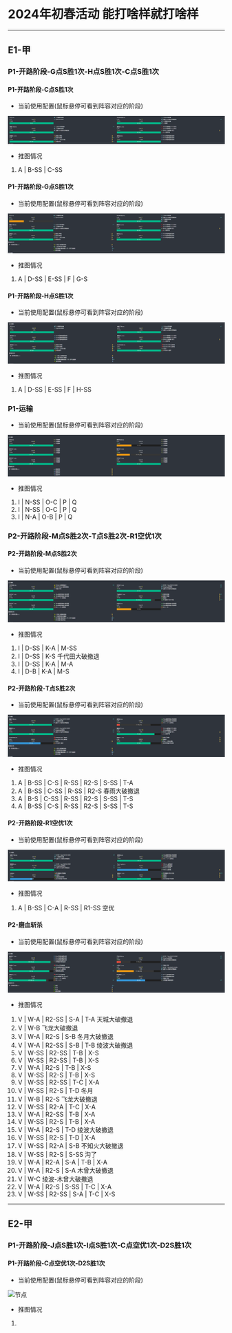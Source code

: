 # 2024年初春活动 能打啥样就打啥样
---

## E1-甲

### P1-开路阶段-G点S胜1次-H点S胜1次-C点S胜1次

####  P1-开路阶段-C点S胜1次

- 当前使用配置(鼠标悬停可看到阵容对应的阶段)

![节点](./记录相关图片/E1-P1-开路阶段-C点S胜1次.png "E1-P1-开路阶段-C点S胜1次")

- 推图情况

1. A | B-SS | C-SS

####  P1-开路阶段-G点S胜1次

- 当前使用配置(鼠标悬停可看到阵容对应的阶段)

![节点](./记录相关图片/E1-P1-开路阶段-G点S胜1次.png "E1-P1-开路阶段-G点S胜1次")

- 推图情况

1. A | D-SS | E-SS | F | G-S

####  P1-开路阶段-H点S胜1次

- 当前使用配置(鼠标悬停可看到阵容对应的阶段)

![节点](./记录相关图片/E1-P1-开路阶段-H点S胜1次.png "E1-P1-开路阶段-H点S胜1次")

- 推图情况

1. A | D-SS | E-SS | F | H-SS

### P1-运输

- 当前使用配置(鼠标悬停可看到阵容对应的阶段)

![节点](./记录相关图片/E1-P1-运输.png "E1-P1-运输")

- 推图情况

1. I | N-SS | O-C | P | Q
2. I | N-SS | O-C | P | Q
3. I | N-A  | O-B | P | Q

### P2-开路阶段-M点S胜2次-T点S胜2次-R1空优1次

#### P2-开路阶段-M点S胜2次

- 当前使用配置(鼠标悬停可看到阵容对应的阶段)

![节点](./记录相关图片/E1-P2-开路阶段-M点S胜2次.png "E1-P2-开路阶段-M点S胜2次")

- 推图情况

1. I | D-SS | K-A | M-SS
2. I | D-SS | K-S 千代田大破撤退
3. I | D-SS | K-A | M-A
4. I | D-B  | K-A | M-S

#### P2-开路阶段-T点S胜2次

- 当前使用配置(鼠标悬停可看到阵容对应的阶段)

![节点](./记录相关图片/E1-P2-开路阶段-T点S胜2次.png "E1-P2-开路阶段-T点S胜2次")

- 推图情况

1. A | B-SS | C-S  | R-SS | R2-S | S-SS | T-A
2. A | B-SS | C-SS | R-SS | R2-S 春雨大破撤退
3. A | B-S  | C-SS | R-SS | R2-S | S-SS | T-S
4. A | B-SS | C-S  | R-SS | R2-S | S-SS | T-S

#### P2-开路阶段-R1空优1次

- 当前使用配置(鼠标悬停可看到阵容对应的阶段)

![节点](./记录相关图片/E1-P2-开路阶段-R1空优1次.png "E1-P2-开路阶段-R1空优1次")

- 推图情况

1. A | B-SS | C-A | R-SS | R1-SS 空优

#### P2-磨血斩杀

- 当前使用配置(鼠标悬停可看到阵容对应的阶段)

![节点](./记录相关图片/E1-P2-磨血斩杀.png "E1-P2-磨血斩杀")

- 推图情况

1. V | W-A  | R2-SS | S-A | T-A  天城大破撤退
2. V | W-B 飞龙大破撤退
3. V | W-A  | R2-S  | S-B 冬月大破撤退
4. V | W-A  | R2-SS | S-B | T-B 绫波大破撤退
5. V | W-SS | R2-SS | T-B | X-S
6. V | W-SS | R2-SS | T-B | X-S
7. V | W-A  | R2-S  | T-B | X-S
8. V | W-SS | R2-S  | T-B | X-S
9. V | W-SS | R2-SS | T-C | X-A
10. V | W-SS | R2-S | T-D 冬月
11. V | W-B  | R2-S 飞龙大破撤退
12. V | W-SS | R2-A | T-C | X-A
13. V | W-A  | R2-SS | T-B | X-A
14. V | W-SS | R2-S  | T-B | X-A
16. V | W-A  | R2-S  | T-D 绫波大破撤退
17. V | W-SS | R2-S  | T-D | X-A
18. V | W-SS | R2-A  | S-B 不知火大破撤退
19. V | W-SS | R2-S  | S-SS 沟了
20. V | W-A  | R2-A  | S-A | T-B | X-A
21. V | W-A  | R2-S  | S-A 木曾大破撤退
22. V | W-C 绫波-木曾大破撤退
23. V | W-A  | R2-S  | S-SS | T-C | X-A
24. V | W-SS | R2-SS | S-A  | T-C | X-S

--- 

## E2-甲

### P1-开路阶段-J点S胜1次-I点S胜1次-C点空优1次-D2S胜1次

#### P1-开路阶段-C点空优1次-D2S胜1次

- 当前使用配置(鼠标悬停可看到阵容对应的阶段)

![节点](./记录相关图片/E2-P1-开路阶段-C点空优1次-D2S胜1次.png "E2-P1-开路阶段-C点空优1次-D2S胜1次")

- 推图情况

1. 
